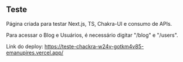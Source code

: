 ## Teste 

Página criada para testar Next.js, TS, Chakra-UI e consumo de APIs.

Para acessar o Blog e Usuários, é necessário digitar "/blog" e "/users".

Link do deploy: https://teste-chackra-w24v-gotkm4v85-emanupires.vercel.app/
